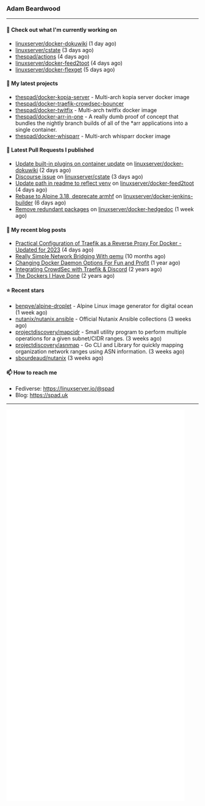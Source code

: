### Adam Beardwood
---
#### 👷 Check out what I'm currently working on

- [linuxserver/docker-dokuwiki](https://github.com/linuxserver/docker-dokuwiki) (1 day ago)
- [linuxserver/cstate](https://github.com/linuxserver/cstate) (3 days ago)
- [thespad/actions](https://github.com/thespad/actions) (4 days ago)
- [linuxserver/docker-feed2toot](https://github.com/linuxserver/docker-feed2toot) (4 days ago)
- [linuxserver/docker-flexget](https://github.com/linuxserver/docker-flexget) (5 days ago)

#### 🌱 My latest projects

- [thespad/docker-kopia-server](https://github.com/thespad/docker-kopia-server) - Multi-arch kopia server docker image 
- [thespad/docker-traefik-crowdsec-bouncer](https://github.com/thespad/docker-traefik-crowdsec-bouncer)
- [thespad/docker-twitfix](https://github.com/thespad/docker-twitfix) - Multi-arch twitfix docker image
- [thespad/docker-arr-in-one](https://github.com/thespad/docker-arr-in-one) - A really dumb proof of concept that bundles the nightly branch builds of all of the *arr applications into a single container.
- [thespad/docker-whisparr](https://github.com/thespad/docker-whisparr) - Multi-arch whisparr docker image

#### 🔨 Latest Pull Requests I published

- [Update built-in plugins on container update](https://github.com/linuxserver/docker-dokuwiki/pull/65) on [linuxserver/docker-dokuwiki](https://github.com/linuxserver/docker-dokuwiki) (2 days ago)
- [Discourse issue](https://github.com/linuxserver/cstate/pull/168) on [linuxserver/cstate](https://github.com/linuxserver/cstate) (3 days ago)
- [Update path in readme to reflect venv](https://github.com/linuxserver/docker-feed2toot/pull/12) on [linuxserver/docker-feed2toot](https://github.com/linuxserver/docker-feed2toot) (4 days ago)
- [Rebase to Alpine 3.18, deprecate armhf](https://github.com/linuxserver/docker-jenkins-builder/pull/214) on [linuxserver/docker-jenkins-builder](https://github.com/linuxserver/docker-jenkins-builder) (6 days ago)
- [Remove redundant packages](https://github.com/linuxserver/docker-hedgedoc/pull/39) on [linuxserver/docker-hedgedoc](https://github.com/linuxserver/docker-hedgedoc) (1 week ago)

#### 📜 My recent blog posts

- [Practical Configuration of Traefik as a Reverse Proxy For Docker - Updated for 2023](https://spad.uk/practical-configuration-of-traefik-as-a-reverse-proxy-for-docker-updated-for-2023/) (4 days ago)
- [Really Simple Network Bridging With qemu](https://spad.uk/really-simple-network-bridging-with-qemu/) (10 months ago)
- [Changing Docker Daemon Options For Fun and Profit](https://spad.uk/changing-docker-daemon-options-for-fun-and-profit/) (1 year ago)
- [Integrating CrowdSec with Traefik &amp; Discord](https://spad.uk/integrating-crowdsec-with-traefik-discord/) (2 years ago)
- [The Dockers I Have Done](https://spad.uk/the-dockers-ive-done/) (2 years ago)

#### ⭐ Recent stars

- [benpye/alpine-droplet](https://github.com/benpye/alpine-droplet) - Alpine Linux image generator for digital ocean (1 week ago)
- [nutanix/nutanix.ansible](https://github.com/nutanix/nutanix.ansible) - Official Nutanix Ansible collections (3 weeks ago)
- [projectdiscovery/mapcidr](https://github.com/projectdiscovery/mapcidr) - Small utility program to perform multiple operations for a given subnet/CIDR ranges. (3 weeks ago)
- [projectdiscovery/asnmap](https://github.com/projectdiscovery/asnmap) - Go CLI and Library for quickly mapping organization network ranges using ASN information. (3 weeks ago)
- [sbourdeaud/nutanix](https://github.com/sbourdeaud/nutanix) (3 weeks ago)

#### 📫 How to reach me
- Fediverse: https://linuxserver.io/@spad
- Blog: https://spad.uk
---
<img src="https://raw.githubusercontent.com/thespad/thespad/main/github-metrics.svg">
